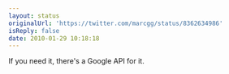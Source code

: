 ```yaml
---
layout: status
originalUrl: 'https://twitter.com/marcgg/status/8362634986'
isReply: false
date: 2010-01-29 10:18:18
---
```


If you need it, there's a Google API for it.
